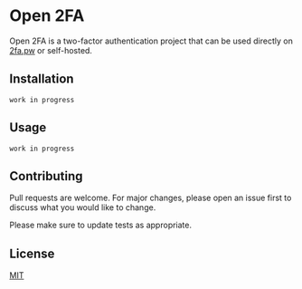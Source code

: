 # Open 2FA

Open 2FA is a two-factor authentication project that can be used directly on [2fa.pw](https://2fa.pw/) or self-hosted.

## Installation

```
work in progress
```

## Usage

```
work in progress
```

## Contributing
Pull requests are welcome. For major changes, please open an issue first to discuss what you would like to change.

Please make sure to update tests as appropriate.

## License
[MIT](https://choosealicense.com/licenses/mit/)